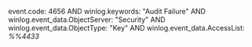 event.code: 4656 AND winlog.keywords: "Audit Failure" AND winlog.event_data.ObjectServer: "Security" AND winlog.event_data.ObjectType: "Key" AND winlog.event_data.AccessList: *%%4433*
